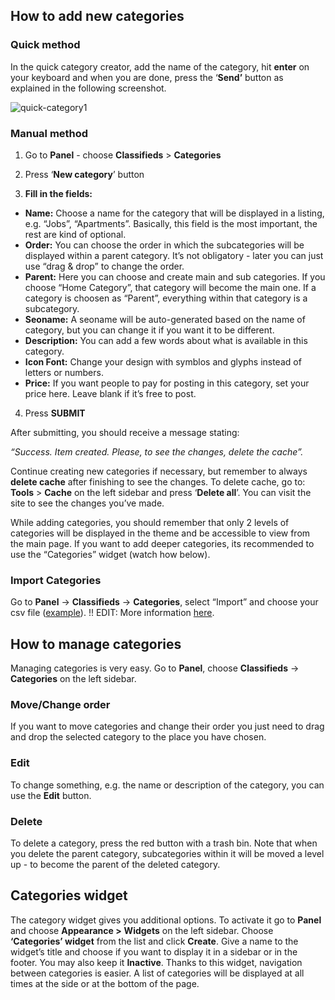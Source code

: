 ## How to add new categories

### Quick method

In the quick category creator, add the name of the category, hit  **enter**  on your keyboard and when you are done, press the ‘**Send’** button as explained in the following screenshot.

![quick-category1](https://user-images.githubusercontent.com/55290441/80600954-cdde0200-8a35-11ea-8dda-819f833df45e.png)


### Manual method

1. Go to  **Panel**  - choose  **Classifieds**  >  **Categories**

2. Press ‘**New category**’ button

3.  **Fill in the fields:**

-   **Name:**  Choose a name for the category that will be displayed in a listing, e.g. “Jobs”, “Apartments”. Basically, this field is the most important, the rest are kind of optional.
-   **Order:**  You can choose the order in which the subcategories will be displayed within a parent category. It’s not obligatory - later you can just use “drag & drop” to change the order.
-   **Parent:**  Here you can choose and create main and sub categories. If you choose “Home Category”, that category will become the main one. If a category is choosen as “Parent”, everything within that category is a subcategory.
-   **Seoname:**  A seoname will be auto-generated based on the name of category, but you can change it if you want it to be different.
-   **Description:**  You can add a few words about what is available in this category.
-  **Icon Font:** Change your design with symblos and glyphs instead of letters or numbers.
-   **Price:**  If you want people to pay for posting in this category, set your price here. Leave blank if it’s free to post.

4. Press  **SUBMIT**


After submitting, you should receive a message stating:

*“_Success. Item created. Please, to see the changes, delete the cache”_.*

Continue creating new categories if necessary, but remember to always  **delete cache**  after finishing to see the changes. To delete cache, go to:  **Tools**  >  **Cache**  on the left sidebar and press ‘**Delete all**’. You can visit the site to see the changes you’ve made.

While adding categories, you should remember that only 2 levels of categories will be displayed in the theme and be accessible to view from the main page. If you want to add deeper categories, its recommended to use the “Categories” widget (watch how below).

### Import Categories

Go to  **Panel**  ->  **Classifieds**  ->  **Categories**, select “Import” and choose your csv file ([example](https://docs.google.com/uc?id=0B60e9iwQucDwTm1NRGlqcEZwdGM&export=download)). !! EDIT: More information  [here](https://docs.yclas.com/use-import-tool-categories-locations/#import-categories).

## How to manage categories

Managing categories is very easy. Go to  **Panel**, choose  **Classifieds** -> **Categories**  on the left sidebar.

### Move/Change order

If you want to move categories and change their order you just need to drag and drop the selected category to the place you have chosen.

### Edit

To change something, e.g. the name or description of the category, you can use the  **Edit**  button.

### Delete

To delete a category, press the red button with a trash bin. Note that when you delete the parent category, subcategories within it will be moved a level up - to become the parent of the deleted category.

## Categories widget

The category widget gives you additional options. To activate it go to  **Panel**  and choose  **Appearance >** **Widgets**  on the left sidebar. Choose  **‘Categories’ widget** from the list and click  **Create**. Give a name to the widget’s title and choose if you want to display it in a sidebar or in the footer. You may also keep it  **Inactive**. Thanks to this widget, navigation between categories is easier. A list of categories will be displayed at all times at the side or at the bottom of the page.
